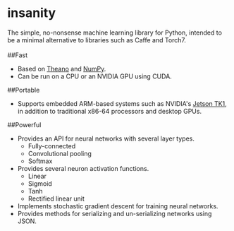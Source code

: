 # insanity
The simple, no-nonsense machine learning library for Python, intended to be a minimal alternative to libraries such as Caffe and Torch7.  
<br>
##Fast
* Based on [Theano](http://deeplearning.net/software/theano/) and [NumPy](http://www.numpy.org/).
* Can be run on a CPU or an NVIDIA GPU using CUDA.

##Portable
* Supports embedded ARM-based systems such as NVIDIA's [Jetson TK1](http://elinux.org/Jetson_TK1), in addition to traditional x86-64 processors and desktop GPUs.

##Powerful
* Provides an API for neural networks with several layer types.
  * Fully-connected
  * Convolutional pooling
  * Softmax
* Provides several neuron activation functions.
  * Linear
  * Sigmoid
  * Tanh
  * Rectified linear unit
* Implements stochastic gradient descent for training neural networks.
* Provides methods for serializing and un-serializing networks using JSON.
